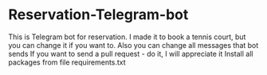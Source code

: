 # Reservation-Telegram-bot
This is Telegram bot for reservation.
I made it to book a tennis court, but you can change it if you want to.
Also you can change all messages that bot sends
If you want to send a pull request - do it, I will appreciate it
Install all packages from file requirements.txt 

